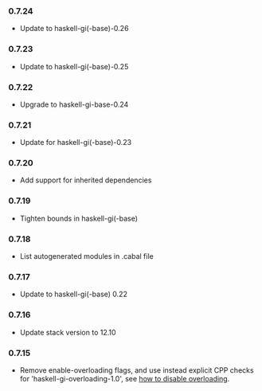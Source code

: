 ### 0.7.24

+ Update to haskell-gi(-base)-0.26

### 0.7.23

+ Update to haskell-gi(-base)-0.25

### 0.7.22

+ Upgrade to haskell-gi-base-0.24

### 0.7.21

+ Update for haskell-gi(-base)-0.23

### 0.7.20

+ Add support for inherited dependencies

### 0.7.19

+ Tighten bounds in haskell-gi(-base)

### 0.7.18

+ List autogenerated modules in .cabal file

### 0.7.17

+ Update to haskell-gi(-base) 0.22

### 0.7.16

+ Update stack version to 12.10

### 0.7.15

+ Remove enable-overloading flags, and use instead explicit CPP checks for 'haskell-gi-overloading-1.0', see [how to disable overloading](https://github.com/haskell-gi/haskell-gi/wiki/Overloading\#disabling-overloading).


